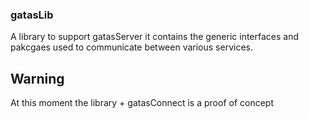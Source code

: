 ### gatasLib

A library to support gatasServer it contains the generic interfaces and pakcgaes used to communicate
between various services.

## Warning

At this moment the library + gatasConnect is a proof of concept
